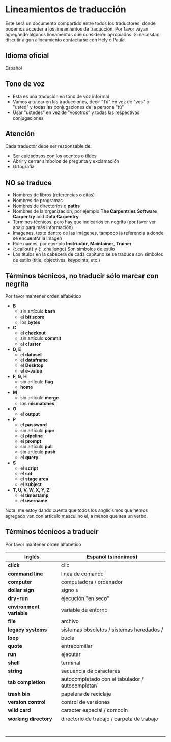 # Lineamientos de traducción  

Este será un documento compartido entre todos los traductores, dónde podemos acceder a los lineamientos de traducción.
Por favor vayan agregando algunos lineamentos que consideren apropiados. Si necesitan discutir algun alineamiento contactarse con Hely o Paula.


## Idioma oficial
 Español

## Tono de voz

 - Esta es una tradución en tono de voz informal
 - Vamos a tutear en las traducciones, decir "Tú" en vez de "vos" o "usted" y todas las conjugaciones de la persona "tú"
 - Usar "ustedes" en vez de "vosotros" y todas las respectivas conjugaciones

## Atención

Cada traductor debe ser responsable de:

 - Ser cuidadosos con los acentos o tíldes
 - Abrir y cerrar símbolos de pregunta y exclamación
 - Ortografía

## NO se traduce

- Nombres de libros (referencias o citas)
- Nombres de programas
- Nombres de directorios o **paths**
- Nombres de la organización, por ejemplo **The Carpentries** **Software Carpentry** and **Data Carpentry**
- Términos técnicos, pero hay que indicarlos en negrita (por favor ver abajo para más información)
- Imagenes, texto dentro de las imágenes, tampoco la referencia a donde se encuentra la imagen
- Role names, por ejemplo **Instructor**, **Maintainer**, **Trainer**
- {:.callout} y {: .challenge} Son símbolos de estilo
- Los títulos en la cabecera de cada capituno se se traduce son símbolos de estilo (title, objectives, keypoints, etc.)


## Términos técnicos, no traducir sólo marcar con negrita

Por favor mantener orden alfabético

- **B**
    - sin artículo **bash**
    - el **bit score**
    - los **bytes**
- **C**
    - el **checkout**
    - sin artículo **commit**
    - el **cluster**
- **D, E**
    - el **dataset**
    - el **dataframe**
    - el **Desktop**
    - el **e-value**
- **F, G, H**
    - sin artículo **flag**
    - **home**
- **M**    
    - sin artículo **merge**
    - los **mismatches**
- **O**   
    - el **output**
- **P**   
    - el **password**
    - sin artículo **pipe**
    - el **pipeline**
    - el **prompt**
    - sin artículo **pull**
    - sin artículo **push**
    - el **query**
- **S**   
    - el **script**
    - el **set**
    - el **stage area**
    - el **subject**
- **T, U, V, W, X, Y, Z**   
    - el **timestamp**
    - el **username**

Nota: me estoy dando cuenta que todos los anglicismos que hemos agregado van con artículo masculino el, a menos que sea un verbo.

## Términos técnicos a traducir

Por favor mantener orden alfabético

|  Inglés 	| Español (sinónimos)   	            |
|---	      |---	                                |
| **click**  	|  clic  	|
| **command line**  	|  linea de comando  	|
| **computer** 	    | computadora / ordenador  	|
| **dollar sign** 	    | signo `$`	|
| **dry-run** 	    | ejecución "en seco" 	|
| **environment variable**  | variable de entorno |
|**file**   	|  archivo 	|
|  **legacy systems** 	|  sistemas obsoletos / sistemas heredados / 	|
|  **loop** 	|  bucle 	|
|  **quote** 	|  entrecomillar 	|
|  **run** 	|  ejecutar 	|
| **shell**  	       |  terminal	|
| **string**  	| secuencia de caracteres   	|
| **tab completion**  | autocompletado con el tabulador / autocompletar/	|
| **trash bin**  | papelera de reciclaje	|
| **version control**  	| control de versiones  	|
| **wild card**  | caracter especial / comodín	|
| **working directory** 	| directorio de trabajo / carpeta de trabajo 	|
|   	|   	|
|   	|   	|
|   	|   	|
|   	|   	|
|   	|   	|
|   	|   	|
|   	|   	|

